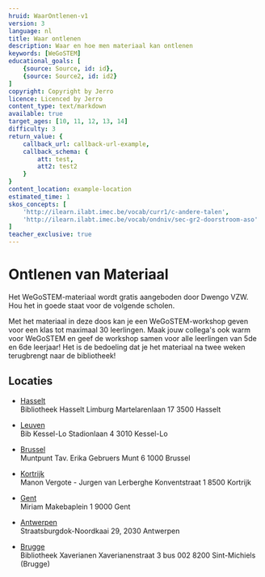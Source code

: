 ```yaml
---
hruid: WaarOntlenen-v1
version: 3
language: nl
title: Waar ontlenen
description: Waar en hoe men materiaal kan ontlenen
keywords: [WeGoSTEM]
educational_goals: [
    {source: Source, id: id}, 
    {source: Source2, id: id2}
]
copyright: Copyright by Jerro
licence: Licenced by Jerro
content_type: text/markdown
available: true
target_ages: [10, 11, 12, 13, 14]
difficulty: 3
return_value: {
    callback_url: callback-url-example,
    callback_schema: {
        att: test,
        att2: test2
    }
}
content_location: example-location
estimated_time: 1
skos_concepts: [
    'http://ilearn.ilabt.imec.be/vocab/curr1/c-andere-talen', 
    'http://ilearn.ilabt.imec.be/vocab/ondniv/sec-gr2-doorstroom-aso'
]
teacher_exclusive: true
---
```


# Ontlenen van Materiaal

Het WeGoSTEM-materiaal wordt gratis aangeboden door Dwengo VZW. Hou het in goede staat voor de volgende scholen.

Met het materiaal in deze doos kan je een WeGoSTEM-workshop geven voor een klas tot maximaal 30 leerlingen. Maak jouw collega's ook warm voor WeGoSTEM en geef de workshop samen voor alle leerlingen van 5de en 6de leerjaar!
Het is de bedoeling dat je het materiaal na twee weken terugbrengt naar de bibliotheek!

## Locaties
* [Hasselt](https://bibliotheek.hasselt.be/provincielimburg.net?id=75442 "Reserveren")  
Bibliotheek Hasselt Limburg
Martelarenlaan 17
3500 Hasselt

* [Leuven]( "Reserveren")  
Bib Kessel-Lo
Stadionlaan 4
3010 Kessel-Lo

* [Brussel]( "Reserveren")  
Muntpunt
Tav. Erika Gebruers
Munt 6
1000 Brussel

* [Kortrijk]( "Reserveren")  
Manon Vergote - Jurgen van Lerberghe
Konventstraat 1 
8500 Kortrijk

* [Gent](https://gent.bibliotheek.be/formulier/aanvraagformulier-wegostem "Reserveren")  
Miriam Makebaplein 1
9000 Gent

* [Antwerpen]( "Reserveren")  
Straatsburgdok-Noordkaai 29, 
2030 Antwerpen

* [Brugge]( "Reserveren")  
Bibliotheek Xaverianen
Xaverianenstraat 3 bus 002
8200 Sint-Michiels (Brugge)